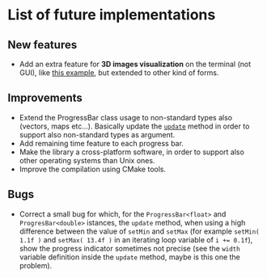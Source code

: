 # List of future implementations

## New features

- Add an extra feature for **3D images visualization** on the terminal (not GUI), like [this example](https://www.a1k0n.net/2021/01/13/optimizing-donut.html), but extended to other kind of forms.

## Improvements

- Extend the ProgressBar class usage to non-standard types also (vectors, maps etc...). Basically update the [`update`](https://github.com/JustWhit3/osmanip/blob/main/src/progress_bar.cpp#:~:text=void%20ProgressBar%20%3Cbar_type%3E%3A%3Aupdate,Update%20of%20the%20progress) method in order to support also non-standard types as argument.
- Add remaining time feature to each progress bar.
- Make the library a cross-platform software, in order to support also other operating systems than Unix ones.
- Improve the compilation using CMake tools.

## Bugs

- Correct a small bug for which, for the `ProgressBar<float>` and `ProgresBar<double>` istances, the `update` method, when using a high difference between the value of `setMin` and `setMax` (for example `setMin( 1.1f )` and `setMax( 13.4f )` in an iterating loop variable of `i += 0.1f`), show the progress indicator sometimes not precise (see the `width` variable definition inside the `update` method, maybe is this one the problem).
